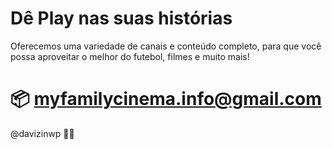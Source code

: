 # Dê Play nas suas histórias
Oferecemos uma variedade de canais e conteúdo completo, para que você possa aproveitar o melhor do futebol, filmes e muito mais!
# 📦 myfamilycinema.info@gmail.com 

@davizinwp 🧑‍💻
